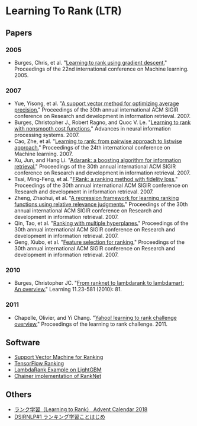 # Learning To Rank (LTR)

## Papers

### 2005

- Burges, Chris, et al. "[Learning to rank using gradient descent.](https://www.researchgate.net/profile/Christopher_Burges/publication/221345726_Learning_to_Rank_using_Gradient_Descent/links/00b49518c11a6cbcb8000000.pdf)" Proceedings of the 22nd international conference on Machine learning. 2005.

### 2007

- Yue, Yisong, et al. "[A support vector method for optimizing average precision.](http://www.cs.cornell.edu/~tj/publications/yue_etal_07a.pdf)" Proceedings of the 30th annual international ACM SIGIR conference on Research and development in information retrieval. 2007.
- Burges, Christopher J., Robert Ragno, and Quoc V. Le. "[Learning to rank with nonsmooth cost functions.](http://papers.nips.cc/paper/2971-learning-to-rank-with-nonsmooth-cost-functions.pdf)" Advances in neural information processing systems. 2007.
- Cao, Zhe, et al. "[Learning to rank: from pairwise approach to listwise approach.](http://citeseerx.ist.psu.edu/viewdoc/download?doi=10.1.1.333.4334&rep=rep1&type=pdf)" Proceedings of the 24th international conference on Machine learning. 2007.
- Xu, Jun, and Hang Li. "[Adarank: a boosting algorithm for information retrieval.](http://www.bigdatalab.ac.cn/~junxu/publications/SIGIR2007_AdaRank.pdf)" Proceedings of the 30th annual international ACM SIGIR conference on Research and development in information retrieval. 2007.
- Tsai, Ming-Feng, et al. "[FRank: a ranking method with fidelity loss.](https://www.microsoft.com/en-us/research/wp-content/uploads/2016/02/tr-2006-155.pdf)" Proceedings of the 30th annual international ACM SIGIR conference on Research and development in information retrieval. 2007.
- Zheng, Zhaohui, et al. "[A regression framework for learning ranking functions using relative relevance judgments.](https://www.cc.gatech.edu/~zha/papers/fp086-zheng.pdf)" Proceedings of the 30th annual international ACM SIGIR conference on Research and development in information retrieval. 2007.
- Qin, Tao, et al. "[Ranking with multiple hyperplanes.](http://citeseerx.ist.psu.edu/viewdoc/download?doi=10.1.1.117.3093&rep=rep1&type=pdf)" Proceedings of the 30th annual international ACM SIGIR conference on Research and development in information retrieval. 2007.
- Geng, Xiubo, et al. "[Feature selection for ranking.](http://citeseerx.ist.psu.edu/viewdoc/download?doi=10.1.1.480.3451&rep=rep1&type=pdf)" Proceedings of the 30th annual international ACM SIGIR conference on Research and development in information retrieval. 2007.

### 2010

- Burges, Christopher JC. "[From ranknet to lambdarank to lambdamart: An overview.](https://www.microsoft.com/en-us/research/wp-content/uploads/2016/02/MSR-TR-2010-82.pdf)" Learning 11.23-581 (2010): 81.

### 2011

- Chapelle, Olivier, and Yi Chang. "[Yahoo! learning to rank challenge overview.](http://proceedings.mlr.press/v14/chapelle11a/chapelle11a.pdf?WT.mc_id=Blog_MachLearn_General_DI)" Proceedings of the learning to rank challenge. 2011.

## Software

- [Support Vector Machine for Ranking](http://www.cs.cornell.edu/people/tj/svm_light/svm_rank.html)
- [TensorFlow Ranking](https://github.com/tensorflow/ranking)
- [LambdaRank Example on LightGBM](https://github.com/Microsoft/LightGBM/tree/master/examples/lambdarank)
- [Chainer implementation of RankNet](https://github.com/kzkadc/ranknet)

## Others

- [ランク学習（Learning to Rank） Advent Calendar 2018](https://adventar.org/calendars/3357)
- [DSIRNLP#1 ランキング学習ことはじめ](https://www.slideshare.net/sleepy_yoshi/dsirnlp1)
